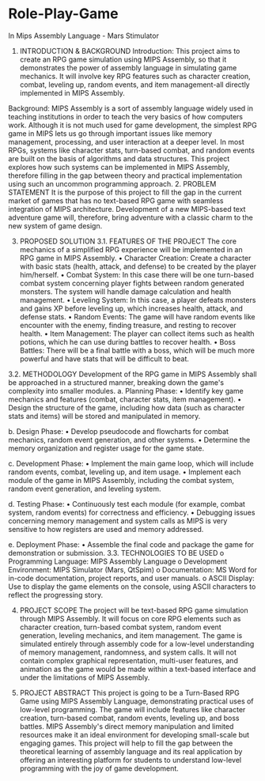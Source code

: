 # Role-Play-Game
In Mips Assembly Language - Mars Stimulator

1.	INTRODUCTION & BACKGROUND
Introduction:
This project aims to create an RPG game simulation using MIPS Assembly, so that it demonstrates the power of assembly language in simulating game mechanics. It will involve key RPG features such as character creation, combat, leveling up, random events, and item management-all directly implemented in MIPS Assembly.
 
Background:
MIPS Assembly is a sort of assembly language widely used in teaching institutions in order to teach the very basics of how computers work. Although it is not much used for game development, the simplest RPG game in MIPS lets us go through important issues like memory management, processing, and user interaction at a deeper level.
In most RPGs, systems like character stats, turn-based combat, and random events are built on the basis of algorithms and data structures. This project explores how such systems can be implemented in MIPS Assembly, therefore filling in the gap between theory and practical implementation using such an uncommon programming approach.
2.	PROBLEM STATEMENT
It is the purpose of this project to fill the gap in the current market of games that has no text-based RPG game with seamless integration of MIPS architecture. Development of a new MIPS-based text adventure game will, therefore, bring adventure with a classic charm to the new system of game design.

3.	PROPOSED SOLUTION
3.1. FEATURES OF THE PROJECT 
The core mechanics of a simplified RPG experience will be implemented in an RPG game in MIPS Assembly.
•	Character Creation: Create a character with basic stats (health, attack, and defense) to be created by the player him/herself.
•	Combat System: In this case there will be one turn-based combat system concerning player fights between random generated monsters. The system will handle damage calculation and health management.
•	Leveling System: In this case, a player defeats monsters and gains XP before leveling up, which increases health, attack, and defense stats.
•	Random Events: The game will have random events like encounter with the enemy, finding treasure, and resting to recover health.
•	Item Management: The player can collect items such as health potions, which he can use during battles to recover health.
•	Boss Battles: There will be a final battle with a boss, which will be much more powerful and have stats that will be difficult to beat.

3.2. METHODOLOGY 
Development of the RPG game in MIPS Assembly shall be approached in a structured manner, breaking down the game's complexity into smaller modules.
a.	Planning Phase:
•	Identify key game mechanics and features (combat, character stats, item management).
•	Design the structure of the game, including how data (such as character stats and items) will be stored and manipulated in memory.

b.	Design Phase:
•	Develop pseudocode and flowcharts for combat mechanics, random event generation, and other systems.
•	Determine the memory organization and register usage for the game state.

c.	Development Phase:
•	Implement the main game loop, which will include random events, combat, leveling up, and item usage.
•	Implement each module of the game in MIPS Assembly, including the combat system, random event generation, and leveling system.

d.	Testing Phase:
•	Continuously test each module (for example, combat system, random events) for correctness and efficiency.
•	Debugging issues concerning memory management and system calls as MIPS is very sensitive to how registers are used and memory addressed.

e.	Deployment Phase:
•	Assemble the final code and package the game for demonstration or submission.
3.3. TECHNOLOGIES TO BE USED
o	Programming Language: MIPS Assembly Language
o	Development Environment: MIPS Simulator (Mars, QtSpim)
o	Documentation: MS Word for in-code documentation, project reports, and user manuals.
o	ASCII Display: Use to display the game elements on the console, using ASCII characters to reflect the progressing story.

4.	PROJECT SCOPE
The project will be text-based RPG game simulation through MIPS Assembly. It will focus on core RPG elements such as character creation, turn-based combat system, random event generation, leveling mechanics, and item management. The game is simulated entirely through assembly code for a low-level understanding of memory management, randomness, and system calls. It will not contain complex graphical representation, multi-user features, and animation as the game would be made within a text-based interface and under the limitations of MIPS Assembly.

5.	PROJECT ABSTRACT
This project is going to be a Turn-Based RPG Game using MIPS Assembly Language, demonstrating practical uses of low-level programming. The game will include features like character creation, turn-based combat, random events, leveling up, and boss battles. MIPS Assembly's direct memory manipulation and limited resources make it an ideal environment for developing small-scale but engaging games. This project will help to fill the gap between the theoretical learning of assembly language and its real application by offering an interesting platform for students to understand low-level programming with the joy of game development.
